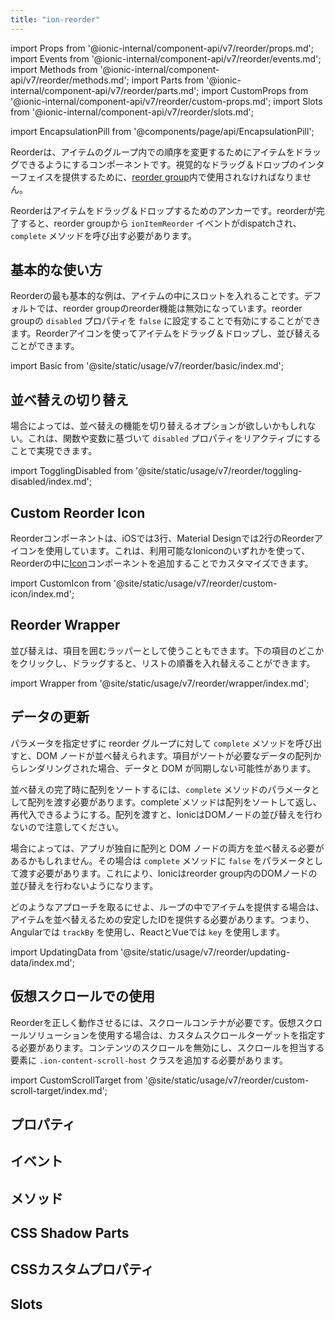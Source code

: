 ```yaml
---
title: "ion-reorder"
---
```

import Props from '@ionic-internal/component-api/v7/reorder/props.md';
import Events from '@ionic-internal/component-api/v7/reorder/events.md';
import Methods from '@ionic-internal/component-api/v7/reorder/methods.md';
import Parts from '@ionic-internal/component-api/v7/reorder/parts.md';
import CustomProps from '@ionic-internal/component-api/v7/reorder/custom-props.md';
import Slots from '@ionic-internal/component-api/v7/reorder/slots.md';

<head>
  <title>ion-reorder: Drag and Drop Icon to Reorder Items</title>
  <meta name="description" content="ion-reorderは、ion-reorder-groupの中のアイテムをドラッグ＆ドロップするために使用されるアンカーです。カスタム並び替えアイコンとアイテムの詳細については、こちらをご覧ください。" />
</head>

import EncapsulationPill from '@components/page/api/EncapsulationPill';

<EncapsulationPill type="shadow" />


Reorderは、アイテムのグループ内での順序を変更するためにアイテムをドラッグできるようにするコンポーネントです。視覚的なドラッグ＆ドロップのインターフェイスを提供するために、[reorder group](./reorder-group)内で使用されなければなりません。

Reorderはアイテムをドラッグ＆ドロップするためのアンカーです。reorderが完了すると、reorder groupから `ionItemReorder` イベントがdispatchされ、`complete` メソッドを呼び出す必要があります。


## 基本的な使い方

Reorderの最も基本的な例は、アイテムの中にスロットを入れることです。デフォルトでは、reorder groupのreorder機能は無効になっています。reorder groupの `disabled` プロパティを `false` に設定することで有効にすることができます。Reorderアイコンを使ってアイテムをドラッグ＆ドロップし、並び替えることができます。

import Basic from '@site/static/usage/v7/reorder/basic/index.md';

<Basic />


## 並べ替えの切り替え

場合によっては、並べ替えの機能を切り替えるオプションが欲しいかもしれない。これは、関数や変数に基づいて `disabled` プロパティをリアクティブにすることで実現できます。

import TogglingDisabled from '@site/static/usage/v7/reorder/toggling-disabled/index.md';

<TogglingDisabled />


## Custom Reorder Icon

Reorderコンポーネントは、iOSでは3行、Material Designでは2行のReorderアイコンを使用しています。これは、利用可能なIoniconのいずれかを使って、Reorderの中に[Icon](https://ionic.io/ionicons)コンポーネントを追加することでカスタマイズできます。

import CustomIcon from '@site/static/usage/v7/reorder/custom-icon/index.md';

<CustomIcon />


## Reorder Wrapper

並び替えは、項目を囲むラッパーとして使うこともできます。下の項目のどこかをクリックし、ドラッグすると、リストの順番を入れ替えることができます。

import Wrapper from '@site/static/usage/v7/reorder/wrapper/index.md';

<Wrapper />


## データの更新

パラメータを指定せずに reorder グループに対して `complete` メソッドを呼び出すと、DOM ノードが並べ替えられます。項目がソートが必要なデータの配列からレンダリングされた場合、データと DOM が同期しない可能性があります。

並べ替えの完了時に配列をソートするには、`complete` メソッドのパラメータとして配列を渡す必要があります。complete`メソッドは配列をソートして返し、再代入できるようにする。配列を渡すと、IonicはDOMノードの並び替えを行わないので注意してください。

場合によっては、アプリが独自に配列と DOM ノードの両方を並べ替える必要があるかもしれません。その場合は `complete` メソッドに `false` をパラメータとして渡す必要があります。これにより、Ionicはreorder group内のDOMノードの並び替えを行わないようになります。

どのようなアプローチを取るにせよ、ループの中でアイテムを提供する場合は、アイテムを並べ替えるための安定したIDを提供する必要があります。つまり、Angularでは `trackBy` を使用し、ReactとVueでは `key` を使用します。

import UpdatingData from '@site/static/usage/v7/reorder/updating-data/index.md';

<UpdatingData />


## 仮想スクロールでの使用

Reorderを正しく動作させるには、スクロールコンテナが必要です。仮想スクロールソリューションを使用する場合は、カスタムスクロールターゲットを指定する必要があります。コンテンツのスクロールを無効にし、スクロールを担当する要素に `.ion-content-scroll-host` クラスを追加する必要があります。

import CustomScrollTarget from '@site/static/usage/v7/reorder/custom-scroll-target/index.md';

<CustomScrollTarget />


## プロパティ
<Props />

## イベント
<Events />

## メソッド
<Methods />

## CSS Shadow Parts
<Parts />

## CSSカスタムプロパティ
<CustomProps />

## Slots
<Slots />
